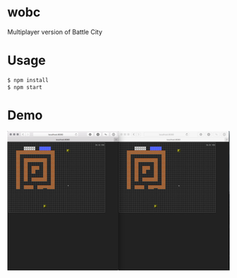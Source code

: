 # wobc
Multiplayer version of Battle City

# Usage
```
$ npm install
$ npm start
```

# Demo
![Screenshot](https://raw.githubusercontent.com/msavelyev/wobc/master/doc/screenshot.png)

